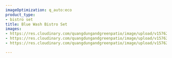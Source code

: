```yaml
---
imageOptimization: q_auto:eco
product_type:
- bistro set
title: Blue Wash Bistro Set
images:
- https://res.cloudinary.com/quangdungandgreenpatio/image/upload/v1576200208/posts/20190525_101736_2_dbztzm.jpg
- https://res.cloudinary.com/quangdungandgreenpatio/image/upload/v1576200058/posts/20190525_101753_m81bb1.jpg
- https://res.cloudinary.com/quangdungandgreenpatio/image/upload/v1576200059/posts/20190525_101432_heixts.jpg

---
```


